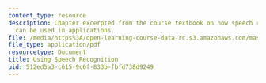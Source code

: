 ```yaml
---
content_type: resource
description: Chapter excerpted from the course textbook on how speech recognition
  can be used in applications.
file: /media/https%3A/open-learning-course-data-rc.s3.amazonaws.com/mas-632-conversational-computer-systems-fall-2008/512ed5a3c6159c6f833bfbfd738d9249_schmandt_ch8.pdf
file_type: application/pdf
resourcetype: Document
title: Using Speech Recognition
uid: 512ed5a3-c615-9c6f-833b-fbfd738d9249
---
```

